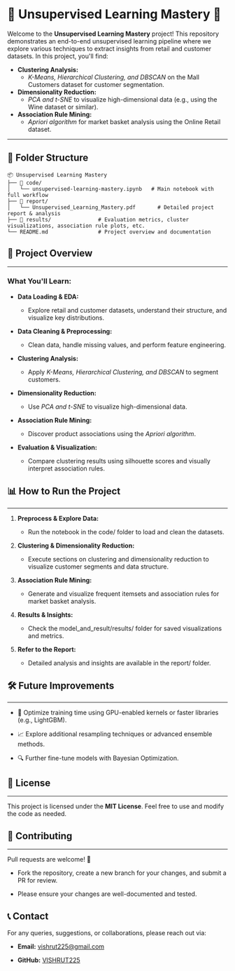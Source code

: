# 🧠 Unsupervised Learning Mastery 🚀

Welcome to the **Unsupervised Learning Mastery** project! This repository demonstrates an end-to-end unsupervised learning pipeline where we explore various techniques to extract insights from retail and customer datasets. In this project, you'll find:

- **Clustering Analysis:**  
  - *K-Means, Hierarchical Clustering, and DBSCAN* on the Mall Customers dataset for customer segmentation.
- **Dimensionality Reduction:**  
  - *PCA and t-SNE* to visualize high-dimensional data (e.g., using the Wine dataset or similar).
- **Association Rule Mining:**  
  - *Apriori algorithm* for market basket analysis using the Online Retail dataset.

---

## 📂 Folder Structure

```
📦 Unsupervised Learning Mastery
├── 📁 code/
│   └── unsupervised-learning-mastery.ipynb   # Main notebook with full workflow
├── 📁 report/
│   └── Unsupervised_Learning_Mastery.pdf       # Detailed project report & analysis
├── 📁 results/               # Evaluation metrics, cluster visualizations, association rule plots, etc.
└── README.md                # Project overview and documentation
```

## 📜 Project Overview
-------------------

### What You'll Learn:

*   **Data Loading & EDA:**
    
    *   Explore retail and customer datasets, understand their structure, and visualize key distributions.
        
*   **Data Cleaning & Preprocessing:**
    
    *   Clean data, handle missing values, and perform feature engineering.
        
*   **Clustering Analysis:**
    
    *   Apply _K-Means, Hierarchical Clustering, and DBSCAN_ to segment customers.
        
*   **Dimensionality Reduction:**
    
    *   Use _PCA and t-SNE_ to visualize high-dimensional data.
        
*   **Association Rule Mining:**
    
    *   Discover product associations using the _Apriori algorithm_.
        
*   **Evaluation & Visualization:**
    
    *   Compare clustering results using silhouette scores and visually interpret association rules.



## 📊 How to Run the Project
-------------------------

1.  **Preprocess & Explore Data:**
    
    *   Run the notebook in the code/ folder to load and clean the datasets.
        
2.  **Clustering & Dimensionality Reduction:**
    
    *   Execute sections on clustering and dimensionality reduction to visualize customer segments and data structure.
        
3.  **Association Rule Mining:**
    
    *   Generate and visualize frequent itemsets and association rules for market basket analysis.
        
4.  **Results & Insights:**
    
    *   Check the model\_and\_result/results/ folder for saved visualizations and metrics.
        
5.  **Refer to the Report:**
    
    *   Detailed analysis and insights are available in the report/ folder.


## 🛠️ Future Improvements
-----------------------

*   🚀 Optimize training time using GPU-enabled kernels or faster libraries (e.g., LightGBM).
    
*   📈 Explore additional resampling techniques or advanced ensemble methods.
    
*   🔍 Further fine-tune models with Bayesian Optimization.
    

## 📜 License
----------

This project is licensed under the **MIT License**. Feel free to use and modify the code as needed.

## 🤝 Contributing
---------------

Pull requests are welcome! 🌟

*   Fork the repository, create a new branch for your changes, and submit a PR for review.
    
*   Please ensure your changes are well-documented and tested.
    

📞 Contact
----------

For any queries, suggestions, or collaborations, please reach out via:

*   **Email:** [vishrut225@gmail.com](mailto:vishrut225@gmail.com)
    
*   **GitHub:** [VISHRUT225](https://github.com/VISHRUT225)